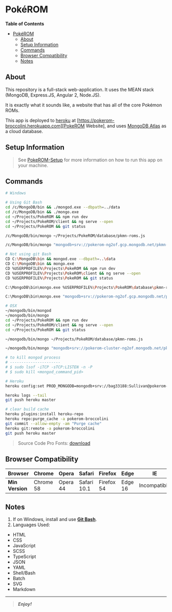[comment]: # (Begin README.md)

# Pok&eacute;ROM

<!--
My Quote
========
There isn't a problem when you don't why it's not working,
there's a problem when you don't know why it is working.
-->

**Table of Contents**
<!-- TOC -->

- [Pok&eacute;ROM](#pokeacuterom)
  - [About](#about)
  - [Setup Information](#setup-information)
  - [Commands](#commands)
  - [Browser Compatibility](#browser-compatibility)
  - [Notes](#notes)

<!-- /TOC -->

## About

This repository is a full-stack web-application. It uses the MEAN stack (MongoDB, Express.JS, Angular 2, Node.JS).

It is exactly what it sounds like, a website that has all of the core Pok&eacute;mon ROMs.

This app is deployed to [heroku][Heroku] at [https://pokerom-broccolini.herokuapp.com][PokeROM Website], and uses [MongoDB Atlas][MongoDB Atlas Cloud] as a cloud database.

## Setup Information

> See [PokeROM-Setup][PokeROM Setup Repo] for more information on how to run this app on your machine.

## Commands

```bash
# Windows

# Using Git Bash
cd /c/MongoDB/bin && ./mongod.exe --dbpath=../data
cd /c/MongoDB/bin && ./mongo.exe
cd ~/Projects/PokeROM && npm run dev
cd ~/Projects/PokeROM/client && ng serve --open
cd ~/Projects/PokeROM && git status

/c/MongoDB/bin/mongo ~/Projects/PokeROM/database/pkmn-roms.js

/c/MongoDB/bin/mongo "mongodb+srv://pokerom-ng2of.gcp.mongodb.net/pkmn-roms" --username bag33188 --password Sullivan

# Not using git Bash
CD C:\MongoDB\bin && mongod.exe --dbpath=..\data
CD C:\MongoDB\bin && mongo.exe
CD %USERPROFILE%\Projects\PokeROM && npm run dev
CD %USERPROFILE%\Projects\PokeROM\client && ng serve --open
CD %USERPROFILE%\Projects\PokeROM && git status

C:\MongoDB\bin\mongo.exe %USERPROFILE%\Projects\PokeROM\database\pkmn-roms.js

C:\MongoDB\bin\mongo.exe "mongodb+srv://pokerom-ng2of.gcp.mongodb.net/pkmn-roms" --username bag33188 --password Sullivan

# OSX
~/mongodb/bin/mongod
~/mongodb/bin/mongo
cd ~/Projects/PokeROM && npm run dev
cd ~/Projects/PokeROM/client && ng serve --open
cd ~/Projects/PokeROM && git status

~/mongodb/bin/mongo ~/Projects/PokeROM/database/pkmn-roms.js

~/mongodb/bin/mongo "mongodb+srv://pokerom-cluster-ng2of.mongodb.net/pkmn-roms" --username bag33188 --password Sullivan

# to kill mongod process
# ----------------------
# $ sudo lsof -iTCP -sTCP:LISTEN -n -P
# $ sudo kill <mongod_command_pid>

# Heroku
heroku config:set PROD_MONGODB=mongodb+srv://bag33188:Sullivan@pokerom-ng2of.gcp.mongodb.net/pkmn-roms?retryWrites=true&w=majority&ssl=true

heroku logs --tail
git push heroku master

# clear build cache
heroku plugins:install heroku-repo
heroku repo:purge_cache -a pokerom-broccolini
git commit --allow-empty -am "Purge cache"
heroku git:remote -a pokerom-broccolini
git push heroku master
```

> Source Code Pro Fonts: [download][Source Code Pro Fonts Download]

## Browser Compatibility

|   Browser       | Chrome    | Opera    | Safari      | Firefox    | Edge    | IE           |
|-----------------|-----------|----------|-------------|------------|---------|--------------|
| **Min Version** | Chrome 58 | Opera 44 | Safari 10.1 | Firefox 54 | Edge 16 | Incompatible |

## Notes

1. If on Windows, install and use **[Git Bash](https://git-scm.com/ "Git SCM")**.
2. Languages Used:
  * HTML
  * CSS
  * JavaScript
  * SCSS
  * TypeScript
  * JSON
  * YAML
  * Shell/Bash
  * Batch
  * SVG
  * Markdown

--------

> _**Enjoy!**_

[Heroku]: <https://www.heroku.com/> "Heroku Website"
[PokeROM Website]: <https://pokerom-broccolini.herokuapp.com> "https://pokerom-broccolini.herokuapp.com"
[MongoDB Atlas Cloud]: <https://cloud.mongodb.com> "MongoDB Atlas Cloud Document DB"
[PokeROM Setup Repo]: <https://github.com/bag33188/PokeROM-Setup> "PokeROM-Setup Github Repository"
[Source Code Pro Fonts Download]: <https://onedrive.live.com/download?cid=093DC4D54812866B&resid=93DC4D54812866B%21106790&authkey=AGxEetnlDbFwcBA> "Source Code Pro Fonts Download (Direct Download)"

[comment]: # "End README.md"
